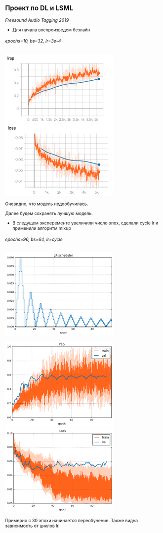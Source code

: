 ## Проект по DL и LSML 
*Freesound Audio Tagging 2019*

- Для начала воспроизведем безлайн 

######  epochs=10, bs=32, lr=3e-4

<img src="./img/lrap.png" alt="drawing" width="350"/> <img src="./img/loss.png" alt="drawing" width="350"/>

Очевидно, что модель недообучилась. 

Далее будем сохранять лучшую модель.
- В следущем эксперементе увеличили число эпох, сделали cycle lr и применили алгоритм mixup 

######  epochs=96, bs=64, lr=cycle

<img src="./img/lr_scheduler.png" alt="drawing" width="350"/>


<img src="./img/lrap_mixup.png" alt="drawing" width="350"/>  <img src="./img/loss_mixup.png" alt="drawing" width="350"/>

Примерно с 30 эпохи начинается переобучение. Также видна зависимость от циклов lr.




